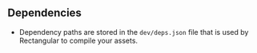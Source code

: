 ## Dependencies
- Dependency paths are stored in the `dev/deps.json` file that is used by Rectangular to compile your assets.
